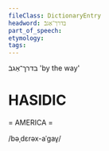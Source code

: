 ```yaml
---
fileClass: DictionaryEntry
headword: בדרך־אַגבֿ
part_of_speech: 
etymology: 
tags: 
---
```

בדרך־אַגבֿ
'by the way'

HASIDIC
=======
= AMERICA = 

/bəˌdɛrəx-aˈgav̥/
